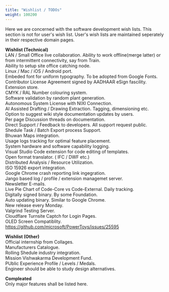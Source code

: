```yaml
---
title: "Wishlist / TODOs"
weight: 100200
---
```

Here we are concerned with the software development wish lists. This section is not for user's wish list. User's wish lists are maintained seperately in their respective domain pages.

**Wishlist (Technical)**  
LAN / Small Office live collaboration. 
Ability to work offline(merge latter) or from intermittent connectivity, say from Train.  
Ability to setup site office catching node.  
Linux / Mac / iOS / Android port.  
Embeded font for uniform typography. To be adopted from Google Fonts.  
Contributor License Agreement signed by AADHAAR eSign fascility.  
Extension store.  
CMYK / RAL Number colouring system.  
Software validation by random plant generation.  
Autonomous System License with NIXI Connection.  
AI Assisted Drafting / Drawing Extraction. Tagging, dimensioning etc.  
Option to suggest wiki style documentation updates by users.  
Per page Discussion threads on documentation.  
Direct Support / Feedback to developers. All support request public.  
Shedule Task / Batch Export process Support.  
Bhuwan Maps integration.  
Usage logs tracking for optimal feature placement.  
System hardware and software capability logging.  
Visual Studio Code extension for code editing of templates.  
Open format translator. ( IFC / DWF etc.)  
Distributed Analysis / Resource Utilization.  
ISO 15926 export integration.  
Google Chrome crash reporting link ingegration.  
Jango based log / profile / extension managemet server.  
Newsletter E-mails.  
Live Pie Chart of Code-Core vs Code-External. Daily tracking.  
Digitally signed binary. By some Foundation.  
Auto updating binary. Similar to Google Chrome.  
New release every Monday.  
Valgrind Testing Server.  
Cloudflare Turnsite Captch for Login Pages.  
OLED Screen Compatiblity. https://github.com/microsoft/PowerToys/issues/25595   

**Wishlist (Other)**  
Official internship from Collages.  
Manufacturers Catalogue.  
Rolling Shedule industry integration.  
Mission Vishwakarma Development Fund.  
PUblic Experience Profile / Levels / Medals.  
Engineer should be able to study design alternatives.  

**Compleated**  
Only major features shall be listed here.  
